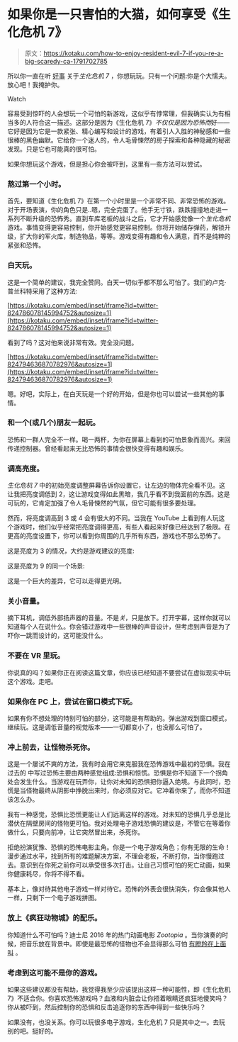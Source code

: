 # 如果你是一只害怕的大猫，如何享受《生化危机 7》

> 原文：<https://kotaku.com/how-to-enjoy-resident-evil-7-if-you-re-a-big-scaredy-ca-1791702785>

所以你一直在听 [好事](http://kotaku.com/resident-evil-7-the-kotaku-review-1791658385) 关于*生化危机 7* ，你想玩玩。只有一个问题:你是个大懦夫。放心吧！我掩护你。

Watch

容易受到惊吓的人会想玩一个可怕的新游戏，这似乎有悖常理，但我确实认为有相当多的人符合这一描述。这部分是因为《生化危机 7》*不仅仅是因为恐怖而*好——它好是因为它是一款紧张、精心编写和设计的游戏，有着引人入胜的神秘感和一些很棒的黑色幽默。它给你一个迷人的，令人毛骨悚然的房子探索和各种隐藏的秘密发现。只是它也可能真的很可怕。

如果你想玩这个游戏，但是担心你会被吓到，这里有一些方法可以尝试。

### 熬过第一个小时。

首先，要知道《生化危机 7》在第一个小时里是一个非常不同、非常恐怖的游戏。对于开场表演，你的角色只是..嗯，完全完蛋了。他手无寸铁，跌跌撞撞地走进一系列不断升级的恐怖秀。直到车库老板的战斗之后，它才开始感觉像一个*生化危机*游戏。事情变得更容易控制，你开始感觉更容易控制。你将开始储存弹药，解锁升级，扩大你的军火库，制造物品，等等。游戏变得有趣和令人满意，而不是纯粹的紧张和恐怖。

### **白天玩。**

这是一个简单的建议，我完全赞同。白天一切似乎都不那么可怕了。我们的卢克·普兰科特采用了这种方法:

 [https://kotaku.com/embed/inset/iframe?id=twitter-824786078145994752&autosize=1](https://kotaku.com/embed/inset/iframe?id=twitter-824786078145994752&autosize=1) 

看到了吗？这对他来说非常有效。完全没问题。

 [https://kotaku.com/embed/inset/iframe?id=twitter-824794636870782976&autosize=1](https://kotaku.com/embed/inset/iframe?id=twitter-824794636870782976&autosize=1) 

嗯。好吧，实际上，在白天玩是一个好的开始，但是你也可以尝试一些其他的事情。

### 和一个(或几个)朋友一起玩。

恐怖和一群人完全不一样。喝一两杯，为你在屏幕上看到的可怕景象而高兴。来回传递控制器。曾经看起来无比恐怖的事情会很快变得有趣和娱乐。

### 调高亮度。

*生化危机 7* 中的初始亮度调整屏幕告诉你设置它，让左边的物体完全看不见。这让我把亮度调低到 2，这让游戏变得如此黑暗，我几乎看不到我面前的东西。这是可玩的，它肯定加强了令人毛骨悚然的气氛，但它可能有很多要处理。

然而，将亮度调高到 3 或 4 会有很大的不同。当我在 YouTube 上看到有人玩这个游戏时，他们似乎经常把亮度调得更高，有些人看起来好像已经达到了极限。在更高的亮度设置下，你可以看到你周围的几乎所有东西，游戏也不那么恐怖了。

这是亮度为 3 的情况，大约是游戏建议的亮度:

这是亮度为 9 的同一个场景:

这是一个巨大的差异，它可以走得更光明。

### 关小音量。

摘下耳机，调低外部扬声器的音量。不是*关*，只是放下。打开字幕，这样你就可以知道每个人在说什么。你会错过游戏中一些很棒的声音设计，但考虑到声音是为了吓你一跳而设计的，这可能没什么。

### **不要在 VR 里玩。**

你说真的吗？如果你正在阅读这篇文章，你应该已经知道不要尝试在虚拟现实中玩这个游戏。走吧。

### 如果你在 PC 上，尝试在窗口模式下玩。

如果有你不想处理的特别可怕的部分，这可能是有帮助的。弹出游戏到窗口模式，继续玩。这是调低音量的视觉版本——一切都变小了，也没那么可怕了。

### **冲上前去，让怪物杀死你。**

这是一个屡试不爽的方法，我有时会用它来克服我在恐怖游戏中最初的恐惧。我在过去的 中写过恐怖主要由两种感觉组成:恐惧和惊慌。恐惧是你不知道下一个拐角处会发生什么。当游戏在玩弄你，让你对未知的恐惧把你逼入绝境。与此同时，恐慌是当怪物最终从阴影中挣脱出来时，你必须应对它。它冲着你来了，而你不知道该怎么办。

我有一种感觉，恐惧比恐慌更能让人们远离这样的游戏。对未知的恐惧几乎总是比潜伏在隔壁房间的怪物更可怕。我对处理电子游戏恐惧的建议是，不管它在等着你做什么，只要向前冲，让它突然冒出来，杀死你。

拒绝扮演犹豫、恐惧的恐怖电影主角。你是一个电子游戏角色；你有无限的生命！漫步通过水平，找到所有的难题解决方案，不理会老板，不断打你，当你慢跑过去。意识到在你死之前你可以承受很多次打击。让自己习惯可怕的死亡动画，如果你健康耗尽，你将不得不看。

基本上，像对待其他电子游戏一样对待它。恐怖的外表会很快消失，你会像其他人一样，只剩下一个电子游戏拼图。

### 放上《疯狂动物城》的配乐。

你知道什么不可怕吗？迪士尼 2016 年的热门动画电影 *Zootopia* 。当你演奏的时候，把音乐放在背景中。即使是最恐怖的怪物也不会显得那么可怕 [有瞪羚在上面叫](https://www.youtube.com/watch?v=c6rP-YP4c5I) 。

### 考虑到这可能不是你的游戏。

如果这些建议都没有帮助，我觉得我至少应该提出这样一种可能性，即《生化危机 7》不适合你。你喜欢恐怖游戏吗？血液和内脏会让你捂着眼睛还疯狂地傻笑吗？你从被吓到，然后控制你的恐惧和反击追逐你的东西中得到一些快乐吗？

如果没有，也没关系。你可以玩很多电子游戏，生化危机 7 只是其中之一。去玩别的吧。挺好的。
